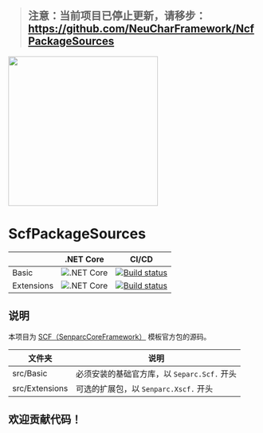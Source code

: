 > ## 注意：当前项目已停止更新，请移步：https://github.com/NeuCharFramework/NcfPackageSources

<img src="https://weixin.senparc.com/images/SCF/logo.png" width="300" />

# ScfPackageSources

|              |    .NET Core    |     CI/CD
|--------------|-----------------|---------------
|  Basic       | ![.NET Core](https://github.com/SenparcCoreFramework/ScfPackageSources/workflows/.NET%20Core/badge.svg)  |  [![Build status](https://mysenparc.visualstudio.com/SenparcCoreFramework/_apis/build/status/SenparcCoreFramework-ASP.NET%20Core-CI)](https://mysenparc.visualstudio.com/SenparcCoreFramework/_build/latest?definitionId=41)
|  Extensions  | ![.NET Core](https://github.com/SenparcCoreFramework/ScfPackageSources/workflows/.NET%20Core/badge.svg)  |  [![Build status](https://mysenparc.visualstudio.com/SenparcCoreFramework/_apis/build/status/SenparcCoreFramework-ASP.NET%20Core-CI)](https://mysenparc.visualstudio.com/SenparcCoreFramework/_build/latest?definitionId=41)


## 说明
本项目为 [SCF（SenparcCoreFramework）](https://github.com/SenparcCoreFramework/SCF) 模板官方包的源码。


|    文件夹     |    说明         |
|--------------|-----------------|
|  src/Basic       |  必须安装的基础官方库，以 `Separc.Scf.` 开头
|  src/Extensions  |  可选的扩展包，以 `Senparc.Xscf.` 开头

## 欢迎贡献代码！
